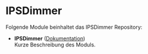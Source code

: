 # IPSDimmer

Folgende Module beinhaltet das IPSDimmer Repository:

- __IPSDimmer__ ([Dokumentation](IPSDimmer))  
	Kurze Beschreibung des Moduls.
